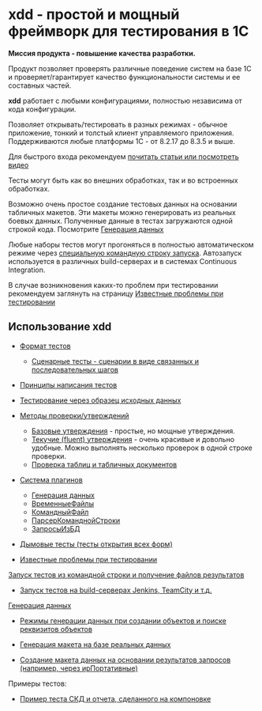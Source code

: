 # xdd - простой и мощный фреймворк для тестирования в 1С

**Миссия продукта - повышение качества разработки.**

Продукт позволяет проверять различные поведение систем на базе 1С и проверяет/гарантирует качество функциональности системы и ее составных частей.

**xdd** работает с любыми конфигурациями, полностью независима от кода конфигурации.

Позволяет открывать/тестировать в разных режимах - обычное приложение, тонкий и толстый клиент управляемого приложения. Поддерживаются любые платформы 1С - от 8.2.17 до 8.3.5 и выше.

Для быстрого входа рекомендуем [почитать статьи или посмотреть видео](Статьи-и-видео-по-тестированию-в-1С)

Тесты могут быть как во внешних обработках, так и во встроенных обработках.

Возможно очень простое создание тестовых данных на основании табличных макетов. Эти макеты можно генерировать из реальных боевых данных. Полученные данные в тестах загружаются одной строкой кода. Посмотрите [Генерация данных](Генерация-данных)

Любые наборы тестов могут прогоняться в полностью автоматическом режиме через [специальную командную строку запуска](Запуск-тестов-из-командной-строки-и-получение-файлов-результатов). Автозапуск используется в различных build-серверах и в системах Continuous Integration.

В случае возникновения каких-то проблем при тестировании рекомендуем заглянуть на страницу [Известные проблемы при тестировании](Известные-проблемы-при-тестировании)

## Использование xdd

* [Формат тестов](Создание-файлов-тестов)

  * [Сценарные тесты - сценарии в виде связанных и последовательных шагов](Сценарные-тесты---сценарии-в-виде-связанных-и-последовательных-шагов)

* [Принципы написания тестов](Принципы-написания-тестов)

* [Тестирование через образец исходных данных](Тестирование-через-образец-исходных-данных)

* [Методы проверки/утверждений](Методы-проверки---утверждения)
  * [Базовые утверждения](Базовые-утверждения) - простые, но мощные утверждения.
  * [Текучие (fluent) утверждения](Текучие-(fluent)-утверждения) - очень красивые и довольно удобные. Можно выполнять несколько проверок в одной строке проверки.
  * [Проверка таблиц и табличных документов](Проверка-таблиц-и-табличных-документов)

* [Система плагинов](Система-плагинов)
  * [Генерация данных](Генерация-данных)
  * [ВременныеФайлы](ВременныеФайлы)
  * [КомандныйФайл](КомандеыйФайл)
  * [ПарсерКоманднойСтроки](ПарсерКоманднойСтроки)
  * [ЗапросыИзБД](ЗапросыИзБД)

* [Дымовые тесты (тесты открытия всех форм)](../../tests/smoke)

* [Известные проблемы при тестировании](Известные-проблемы-при-тестировании)

[Запуск тестов из командной строки и получение файлов результатов](Запуск-тестов-из-командной-строки-и-получение-файлов-результатов)

* [Запуск тестов на build-серверах Jenkins, TeamCity и т.д.](Запуск-тестов-на-build-серверах-Jenkins,-TeamCity-и-т.д.md)

[Генерация данных](Генерация-данных)

* [Режимы генерации данных при создании объектов и поиске реквизитов объектов](Режимы-генерации-данных-при-создании-объектов-и-поиске-реквизитов-объектов)

* [Генерация макета на базе реальных данных](Генерация-макета-на-базе-реальных-данных)

* [Создание макета данных на основании результатов запросов (например, через ирПортативные)](Создание-макета-данных-на-основании-результатов-запросов-(например,-через-ирПортативные))

Примеры тестов:

* [Пример теста СКД и отчета, сделанного на компоновке](Пример-теста-СКД-и-отчета,-сделанного-на-компоновке)